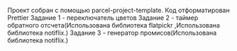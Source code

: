 Проект собран с помощью parcel-project-template.
Код отформатирован Prettier
Задание 1 - переключатель цветов
Задание 2 - таймер обратного отсчета(Использована библиотека flatpickr ,Использована библиотека notiflix.)
Задание 3 - генератор промисов(Использована библиотека notiflix.)
